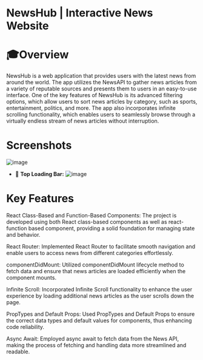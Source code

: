 # NewsHub | Interactive News Website
# 🎓Overview
NewsHub is a web application that provides users with the latest news from around the world. The app utilizes the NewsAPI to gather news articles from a variety of reputable sources and presents them to users in an easy-to-use interface. One of the key features of NewsHub is its advanced filtering options, which allow users to sort news articles by category, such as sports, entertainment, politics, and more. The app also incorporates infinite scrolling functionality, which enables users to seamlessly browse through a virtually endless stream of news articles without interruption.

# Screenshots
![image](picture1.jpeg)

- 🌝 **Top Loading Bar:**
![image](picture2.jpeg)
# Key Features
React Class-Based and Function-Based Components: The project is developed using both React class-based components as well as react-function based component, providing a solid foundation for managing state and behavior.

React Router: Implemented React Router to facilitate smooth navigation and enable users to access news from different categories effortlessly.

componentDidMount: Utilized componentDidMount lifecycle method to fetch data and ensure that news articles are loaded efficiently when the component mounts.

Infinite Scroll: Incorporated Infinite Scroll functionality to enhance the user experience by loading additional news articles as the user scrolls down the page.

PropTypes and Default Props: Used PropTypes and Default Props to ensure the correct data types and default values for components, thus enhancing code reliability.

Async Await: Employed async await to fetch data from the News API, making the process of fetching and handling data more streamlined and readable.
